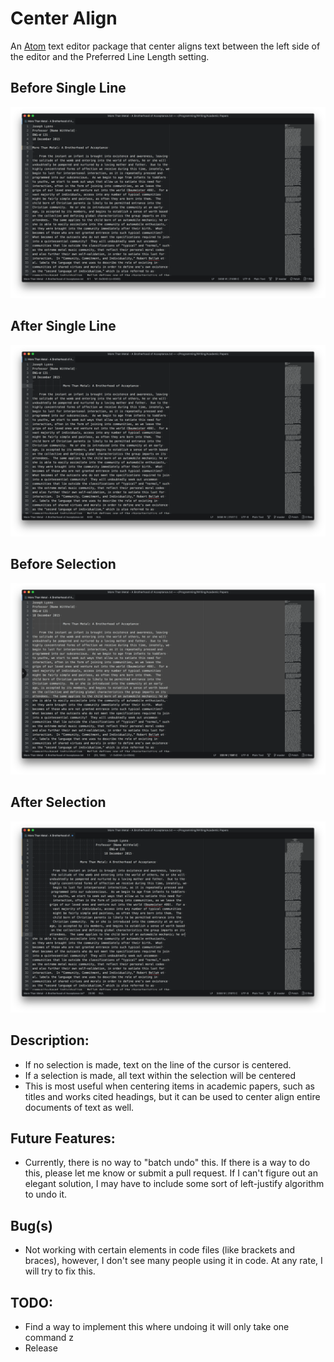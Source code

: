 # Center Align
An [Atom](https://atom.io) text editor package that center aligns text between
the left side of the editor and the Preferred Line Length setting.

## Before Single Line
![Before Single Line](./Screenshots/Before-Single-Line.png)

## After Single Line
![After Single Line](./Screenshots/After-Single-Line.png)

## Before Selection
![Before Selection](./Screenshots/Before-Selection.png)

## After Selection
![After Selection](./Screenshots/After-Selection.png)

## Description:

* If no selection is made, text on the line of the cursor is centered.  
* If a selection is made, all text within the selection will be centered
* This is most useful when centering items in academic papers, such as titles
and works cited headings, but it can be used to center align entire documents of
text as well.

## Future Features:

* Currently, there is no way to "batch undo" this.  If there is a way to do
this, please let me know or submit a pull request.  If I can't figure out an
elegant solution, I may have to include some sort of left-justify algorithm to
undo it.

## Bug(s)

* Not working with certain elements in code files (like brackets and braces),
however, I don't see many people using it in code.  At any rate, I will try to
fix this.

## TODO:

* Find a way to implement this where undoing it will only take one command z
* Release
